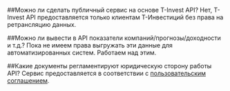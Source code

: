 ##Можно ли сделать публичный сервис на основе T-Invest API?
Нет, T-Invest API предоставляется только клиентам Т-Инвестиций без права на ретрансляцию данных.

##Можно ли вывести в API показатели компаний/прогнозы/доходности и т.д.?
Пока не имеем права выгружать эти данные для автоматизированных систем. Работаем над этим.

##Какие документы регламентируют юридическую сторону работы API?
Сервис предоставляется в соответствии с [пользовательским соглашением](https://www.tbank.ru/about/documents/disclosure/).
